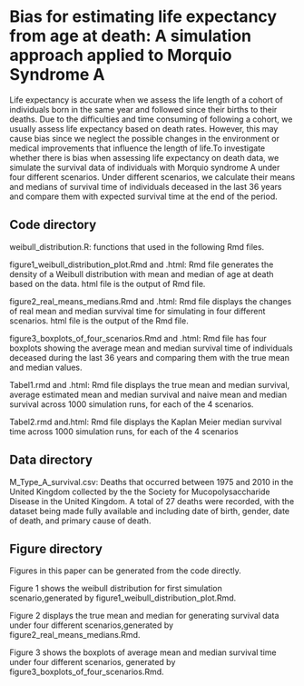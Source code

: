 # Bias for estimating life expectancy from age at death: A simulation approach applied to Morquio Syndrome A
Life expectancy is accurate when we assess the life length of a cohort of individuals born in the same year and followed since their births to their deaths. Due to the difficulties and time consuming of following a cohort, we usually assess life expectancy based on death rates. However, this may cause bias since we neglect the possible changes in the environment or medical improvements that influence the length of life.To investigate whether there is bias when assessing life expectancy on death data, we simulate the survival data of individuals with Morquio syndrome A under four different scenarios. Under different scenarios, we calculate their means and medians of survival time of individuals deceased in the last 36 years and compare them with expected survival time at the end of the period.

## Code directory 
weibull_distribution.R: functions that used in the following Rmd files.

figure1_weibull_distribution_plot.Rmd and .html: Rmd file generates the density of a Weibull distribution with mean and median of age at death based on the data. html file is the output of Rmd file.

figure2_real_means_medians.Rmd and .html: Rmd file displays the changes of real mean and median survival time for simulating in four different scenarios. html file is the output of the Rmd file.

figure3_boxplots_of_four_scenarios.Rmd and .html: Rmd file has four boxplots showing the average mean and median survival time of individuals deceased during the last 36 years and comparing them with the true mean and median values.

Tabel1.rmd and .html: Rmd file displays the true mean and median survival, average estimated mean and median survival and naive mean and median survival across 1000 simulation runs, for each of the 4 scenarios. 

Tabel2.rmd and.html: Rmd file displays the Kaplan Meier median survival time across 1000 simulation runs, for each of the 4 scenarios

## Data directory
M_Type_A_survival.csv: Deaths that occurred between 1975 and 2010 in the United Kingdom collected by the the Society for Mucopolysaccharide Disease in the United Kingdom. A total of 27 deaths were recorded, with the dataset being made fully available and including date of birth, gender, date of death, and primary cause of death.  

## Figure directory
Figures in this paper can be generated from the code directly. 

Figure 1 shows the weibull distribution for first simulation scenario,generated by figure1_weibull_distribution_plot.Rmd. 

Figure 2 displays the true mean and median for generating survival data under four different scenarios,generated by figure2_real_means_medians.Rmd. 

Figure 3 shows the boxplots of average mean and median survival time under four different scenarios, generated by figure3_boxplots_of_four_scenarios.Rmd.
